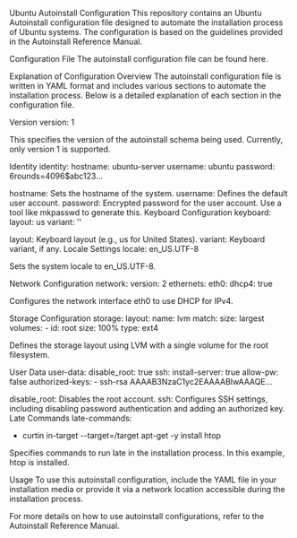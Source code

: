 Ubuntu Autoinstall Configuration
This repository contains an Ubuntu Autoinstall configuration file designed to automate the installation process of Ubuntu systems. The configuration is based on the guidelines provided in the Autoinstall Reference Manual.

Configuration File
The autoinstall configuration file can be found here.

Explanation of Configuration
Overview
The autoinstall configuration file is written in YAML format and includes various sections to automate the installation process. Below is a detailed explanation of each section in the configuration file.

Version
version: 1

This specifies the version of the autoinstall schema being used. Currently, only version 1 is supported.

Identity
identity:
  hostname: ubuntu-server
  username: ubuntu
  password: $6$rounds=4096$abc123...

hostname: Sets the hostname of the system.
username: Defines the default user account.
password: Encrypted password for the user account. Use a tool like mkpasswd to generate this.
Keyboard Configuration
keyboard:
  layout: us
  variant: ''

layout: Keyboard layout (e.g., us for United States).
variant: Keyboard variant, if any.
Locale Settings
locale: en_US.UTF-8

Sets the system locale to en_US.UTF-8.

Network Configuration
network:
  version: 2
  ethernets:
    eth0:
      dhcp4: true

Configures the network interface eth0 to use DHCP for IPv4.

Storage Configuration
storage:
  layout:
    name: lvm
    match:
      size: largest
    volumes:
      - id: root
        size: 100%
        type: ext4

Defines the storage layout using LVM with a single volume for the root filesystem.

User Data
user-data:
  disable_root: true
  ssh:
    install-server: true
    allow-pw: false
    authorized-keys:
      - ssh-rsa AAAAB3NzaC1yc2EAAAABIwAAAQE...

disable_root: Disables the root account.
ssh: Configures SSH settings, including disabling password authentication and adding an authorized key.
Late Commands
late-commands:
  - curtin in-target --target=/target apt-get -y install htop

Specifies commands to run late in the installation process. In this example, htop is installed.

Usage
To use this autoinstall configuration, include the YAML file in your installation media or provide it via a network location accessible during the installation process.

For more details on how to use autoinstall configurations, refer to the Autoinstall Reference Manual.
